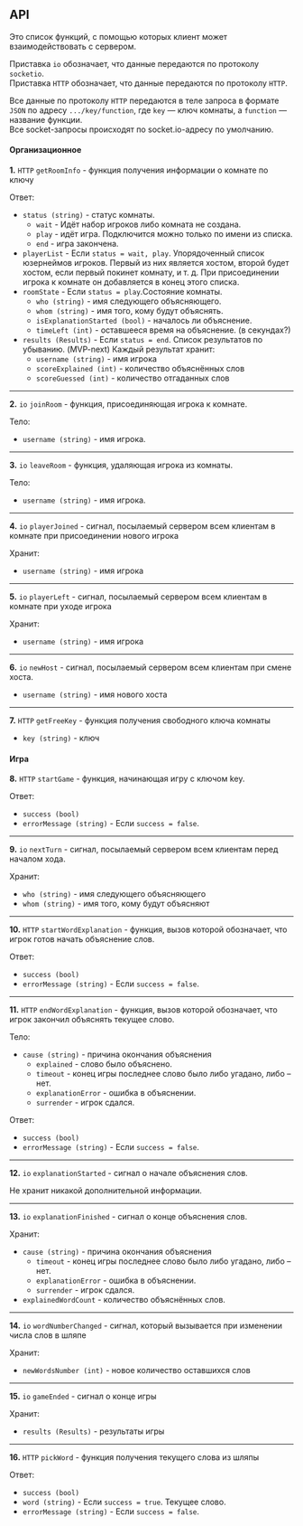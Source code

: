 ## API

Это список функций, с помощью которых клиент может взаимодействовать с сервером.

Приставка `io` обозначает, что данные передаются по протоколу `socketio`.<br>
Приставка `HTTP` обозначает, что данные передаются по протоколу `HTTP`.

Все данные по протоколу `HTTP` передаются в теле запроса в формате `JSON` по адресу `.../key/function`, где `key` — ключ комнаты, а `function` — название функции.<br>
Все socket-запросы происходят по socket.io-адресу по умолчанию.

#### Организационное

__1.__ `HTTP` `getRoomInfo` - функция получения информации о комнате по ключу

Ответ:

- `status (string)` - статус комнаты.
    + `wait` -  Идёт набор игроков либо комната не создана.
    + `play` - идёт игра. Подключится можно только по имени из списка.
    + `end` - игра закончена.
- `playerList` - Если `status = wait, play`. Упорядоченный список юзернеймов игроков. Первый из них является хостом, второй будет хостом, если первый покинет комнату, и т. д.
При присоединении игрока к комнате он добавляется в конец этого списка.
- `roomState` - Если `status = play`.Состояние комнаты.
    - `who (string)` - имя следующего объясняющего.
    - `whom (string)` - имя того, кому будут объяснять.
    - `isExplanationStarted (bool)` - началось ли объяснение.
    - `timeLeft (int)` - оставшееся время на объяснение. (в секундах?)
- `results (Results)` - Если `status = end`. Список результатов по убыванию. (MVP-next) Каждый результат хранит:
    - `username (string)` - имя игрока
    - `scoreExplained (int)` - количество объяснённых слов
    - `scoreGuessed (int)` - количество отгаданных слов

---

__2.__ `io` `joinRoom` - функция, присоединяющая игрока к комнате.

Тело:

- `username (string)` - имя игрока.

---

__3.__ `io` `leaveRoom` - функция, удаляющая игрока из комнаты.

Тело:

- `username (string)` - имя игрока.

---


__4.__ `io` `playerJoined` - сигнал, посылаемый сервером всем клиентам в комнате при присоединении нового игрока

Хранит:

- `username (string)` - имя игрока

---

__5.__ `io` `playerLeft` - сигнал, посылаемый сервером всем клиентам в комнате при уходе игрока

Хранит:

- `username (string)` - имя игрока

---

__6.__ `io` `newHost` - сигнал, посылаемый сервером всем клиентам при смене хоста.

- `username (string)` - имя нового хоста

---

__7.__ `HTTP` `getFreeKey` - функция получения свободного ключа комнаты

- `key (string)` - ключ

#### Игра

__8.__ `HTTP` `startGame` - функция, начинающая игру с ключом key.

Ответ:

- `success (bool)`
- `errorMessage (string)` - Если `success = false`.

---

__9.__ `io` `nextTurn` - сигнал, посылаемый сервером всем клиентам перед началом хода.

Хранит:

- `who (string)` - имя следующего объясняющего
- `whom (string)` - имя того, кому будут объясняют

---

__10.__ `HTTP` `startWordExplanation` - функция, вызов которой обозначает, что игрок готов начать объяснение слов.

Ответ:

- `success (bool)`
- `errorMessage (string)` - Если `success = false`.

---

__11.__ `HTTP` `endWordExplanation` - функция, вызов которой обозначает, что игрок закончил объяснять текущее слово.

Тело:

- `cause (string)` - причина окончания объяснения
  + `explained` - слово было объяснено.
  - `timeout` - конец игры последнее слово было либо угадано, либо – нет.
  - `explanationError` - ошибка в объяснении.
  - `surrender` - игрок сдался.

Ответ:

- `success (bool)`
- `errorMessage (string)` - Если `success = false`.

---

__12.__ `io` `explanationStarted` - сигнал о начале объяснения слов.

Не хранит никакой дополнительной информации.

---

__13.__ `io` `explanationFinished` - сигнал о конце объяснения слов.

Хранит:

- `cause (string)` - причина окончания объяснения
  - `timeout` - конец игры последнее слово было либо угадано, либо – нет.
  - `explanationError` - ошибка в объяснении.
  - `surrender` - игрок сдался.
- `explainedWordCount` - количество объяснённых слов.

---

__14.__ `io` `wordNumberChanged` - сигнал, который вызывается при изменении числа слов в шляпе

Хранит:

- `newWordsNumber (int)` - новое количество оставшихся слов

---

__15.__ `io` `gameEnded` - сигнал о конце игры

Хранит:

- `results (Results)` - результаты игры

---

__16.__ `HTTP` `pickWord` - функция получения текущего слова из шляпы

Ответ:

- `success (bool)`
- `word (string)` - Если `success = true`. Текущее слово.
- `errorMessage (string)` - Если `success = false`.

